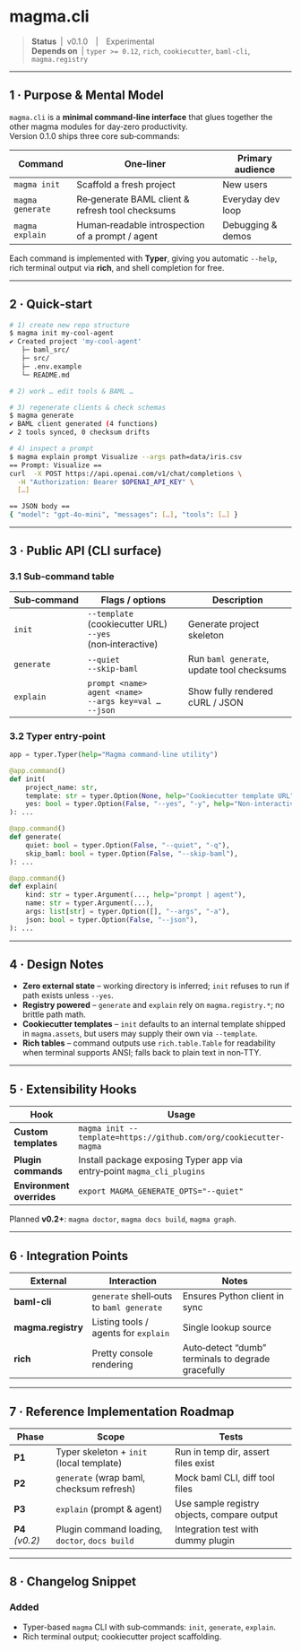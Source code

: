 # magma.cli

> **Status** | v0.1.0 | Experimental  
> **Depends on** | `typer >= 0.12`, `rich`, `cookiecutter`, `baml-cli`, `magma.registry`  

---

## 1 · Purpose & Mental Model
`magma.cli` is a **minimal command‑line interface** that glues together the
other magma modules for day‑zero productivity.  
Version 0.1.0 ships three core sub‑commands:

| Command | One‑liner | Primary audience |
|---------|-----------|------------------|
| `magma init` | Scaffold a fresh project | New users |
| `magma generate` | Re‑generate BAML client & refresh tool checksums | Everyday dev loop |
| `magma explain` | Human‑readable introspection of a prompt / agent | Debugging & demos |

Each command is implemented with **Typer**, giving you automatic `--help`, rich
terminal output via **rich**, and shell completion for free.

---

## 2 · Quick‑start

```bash
# 1) create new repo structure
$ magma init my-cool-agent
✔ Created project 'my-cool-agent'
   ├─ baml_src/
   ├─ src/
   ├─ .env.example
   └─ README.md

# 2) work … edit tools & BAML …

# 3) regenerate clients & check schemas
$ magma generate
✔ BAML client generated (4 functions)
✔ 2 tools synced, 0 checksum drifts

# 4) inspect a prompt
$ magma explain prompt Visualize --args path=data/iris.csv
== Prompt: Visualize ==
curl  -X POST https://api.openai.com/v1/chat/completions \
  -H "Authorization: Bearer $OPENAI_API_KEY" \
  […]

== JSON body ==
{ "model": "gpt-4o-mini", "messages": […], "tools": […] }
````

---

## 3 · Public API (CLI surface)

### 3.1 Sub‑command table

| Sub‑command | Flags / options                                                     | Description                                |
| ----------- | ------------------------------------------------------------------- | ------------------------------------------ |
| `init`      | `--template` (cookiecutter URL)<br>`--yes` (non‑interactive)        | Generate project skeleton                  |
| `generate`  | `--quiet`<br>`--skip-baml`                                          | Run `baml generate`, update tool checksums |
| `explain`   | `prompt <name>`<br>`agent <name>`<br>`--args key=val …`<br>`--json` | Show fully rendered cURL / JSON            |

### 3.2 Typer entry‑point

```python
app = typer.Typer(help="Magma command‑line utility")

@app.command()
def init(
    project_name: str,
    template: str = typer.Option(None, help="Cookiecutter template URL"),
    yes: bool = typer.Option(False, "--yes", "-y", help="Non‑interactive"),
): ...

@app.command()
def generate(
    quiet: bool = typer.Option(False, "--quiet", "-q"),
    skip_baml: bool = typer.Option(False, "--skip-baml"),
): ...

@app.command()
def explain(
    kind: str = typer.Argument(..., help="prompt | agent"),
    name: str = typer.Argument(...),
    args: list[str] = typer.Option([], "--args", "-a"),
    json: bool = typer.Option(False, "--json"),
): ...
```

---

## 4 · Design Notes

* **Zero external state** – working directory is inferred; `init` refuses to run
  if path exists unless `--yes`.
* **Registry powered** – `generate` and `explain` rely on
  `magma.registry.*`; no brittle path math.
* **Cookiecutter templates** – `init` defaults to an internal template shipped
  in `magma.assets`, but users may supply their own via `--template`.
* **Rich tables** – command outputs use `rich.table.Table` for readability when
  terminal supports ANSI; falls back to plain text in non‑TTY.

---

## 5 · Extensibility Hooks

| Hook                      | Usage                                                                  | Scenario                |
| ------------------------- | ---------------------------------------------------------------------- | ----------------------- |
| **Custom templates**      | `magma init --template=https://github.com/org/cookiecutter-magma`      | Company‑standard layout |
| **Plugin commands**       | Install package exposing Typer app via entry‑point `magma_cli_plugins` | `magma yourcmd …`       |
| **Environment overrides** | `export MAGMA_GENERATE_OPTS="--quiet"`                                 | CI pipelines            |

Planned **v0.2+**: `magma doctor`, `magma docs build`, `magma graph`.

---

## 6 · Integration Points

| External           | Interaction                              | Notes                                              |
| ------------------ | ---------------------------------------- | -------------------------------------------------- |
| **baml-cli**       | `generate` shell‑outs to `baml generate` | Ensures Python client in sync                      |
| **magma.registry** | Listing tools / agents for `explain`     | Single lookup source                               |
| **rich**           | Pretty console rendering                 | Auto‑detect “dumb” terminals to degrade gracefully |

---

## 7 · Reference Implementation Roadmap

| Phase           | Scope                                          | Tests                                       |
| --------------- | ---------------------------------------------- | ------------------------------------------- |
| **P1**          | Typer skeleton + `init` (local template)       | Run in temp dir, assert files exist         |
| **P2**          | `generate` (wrap baml, checksum refresh)       | Mock baml CLI, diff tool files              |
| **P3**          | `explain` (prompt & agent)                     | Use sample registry objects, compare output |
| **P4** *(v0.2)* | Plugin command loading, `doctor`, `docs build` | Integration test with dummy plugin          |

---

## 8 · Changelog Snippet


### Added
- Typer-based `magma` CLI with sub‑commands: `init`, `generate`, `explain`.
- Rich terminal output; cookiecutter project scaffolding.
